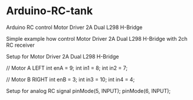 # Arduino-RC-tank
Arduino RC control Motor Driver 2A Dual L298 H-Bridge

Simple example how control Motor Driver 2A Dual L298 H-Bridge with 2ch RC receiver


Setup for Motor Driver 2A Dual L298 H-Bridge

// Motor A LEFT
int enA = 9;
int in1 = 8;
int in2 = 7;
 
// Motor B RIGHT
int enB = 3;
int in3 = 10;
int in4 = 4;


Setup for analog RC signal
pinMode(5, INPUT);
pinMode(6, INPUT);
